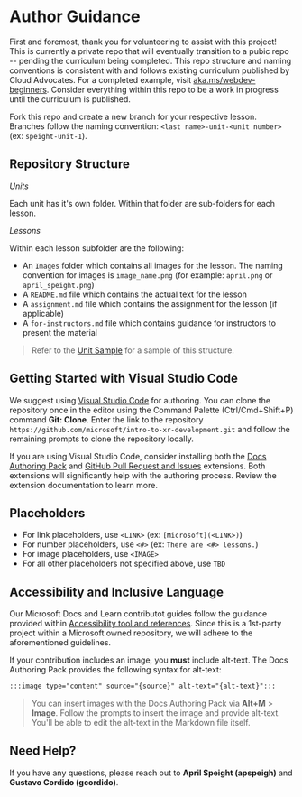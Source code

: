# Author Guidance

First and foremost, thank you for volunteering to assist with this project! This is currently a private repo that will eventually transition to a pubic repo -- pending the curriculum being completed. This repo structure and naming conventions is consistent with and follows existing curriculum published by Cloud Advocates. For a completed example, visit [aka.ms/webdev-beginners](https://aka.ms/webdev-beginners). Consider everything within this repo to be a work in progress until the curriculum is published.

Fork this repo and create a new branch for your respective lesson. Branches follow the naming convention: `<last name>-unit-<unit number>` (ex: `speight-unit-1`).

## Repository Structure

*Units*

Each unit has it's own folder. Within that folder are sub-folders for each lesson. 

*Lessons*

Within each lesson subfolder are the following:

- An `Images` folder which contains all images for the lesson. The naming convention for images is `image_name.png` (for example: `april.png` or `april_speight.png`)
- A `README.md` file which contains the actual text for the lesson
- A `assignment.md` file which contains the assignment for the lesson (if applicable)
- A `for-instructors.md` file which contains guidance for instructors to present the material

> Refer to the [Unit Sample](/Unit-Sample) for a sample of this structure.

## Getting Started with Visual Studio Code

We suggest using [Visual Studio Code](https://code.visualstudio.com) for authoring. You can clone the repository once in the editor using the Command Palette (Ctrl/Cmd+Shift+P) command **Git: Clone**. Enter the link to the repository `https://github.com/microsoft/intro-to-xr-development.git` and follow the remaining prompts to clone the repository locally.

If you are using Visual Studio Code, consider installing both the [Docs Authoring Pack](https://marketplace.visualstudio.com/items?itemName=docsmsft.docs-authoring-pack) and [GitHub  Pull Request and Issues](https://marketplace.visualstudio.com/items?itemName=GitHub.vscode-pull-request-github) extensions. Both extensions will significantly help with the authoring process. Review the extension documentation to learn more.

## Placeholders

- For link placeholders, use `<LINK>` (ex: `[Microsoft](<LINK>)`)
- For number placeholders, use `<#>` (ex: `There are <#> lessons.`)
- For image placeholders, use `<IMAGE>`
- For all other placeholders not specified above, use `TBD`

## Accessibility and Inclusive Language

Our Microsoft Docs and Learn contributot guides follow the guidance provided within [Accessibility tool and references](https://review.docs.microsoft.com/en-us/help/contribute/contribute-accessibility-guidelines?branch=main). Since this is a 1st-party project within a Microsoft owned repository, we will adhere to the aforementioned guidelines.

If your contribution includes an image, you **must** include alt-text. The Docs Authoring Pack provides the following syntax for alt-text:

```markdown
:::image type="content" source="{source}" alt-text="{alt-text}":::
```

> You can insert images with the Docs Authoring Pack via **Alt+M** > **Image**. Follow the prompts to insert the image and provide alt-text. You'll be able to edit the alt-text in the Markdown file itself.

## Need Help?

If you have any questions, please reach out to **April Speight (apspeigh)** and **Gustavo Cordido (gcordido)**.
